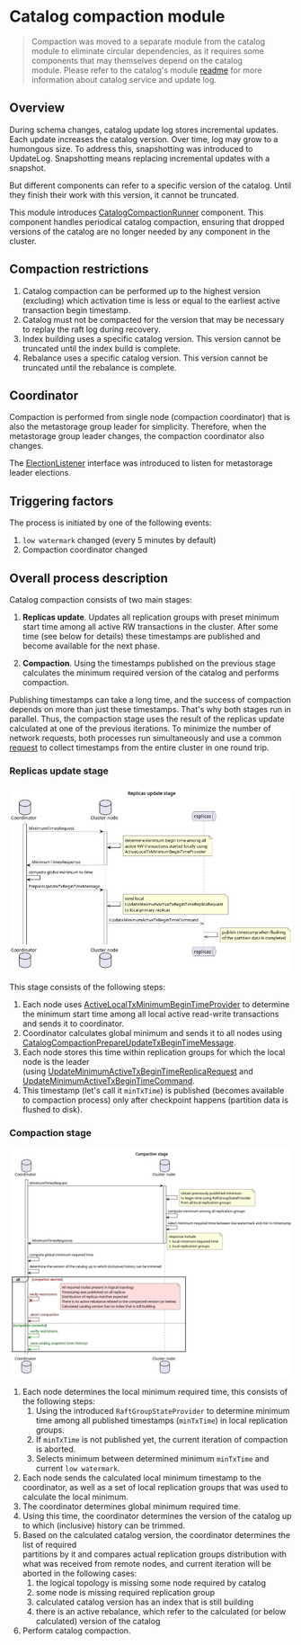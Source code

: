 # Catalog compaction module

> Compaction was moved to a separate module from the catalog module to eliminate circular
dependencies, as it requires some components that may themselves depend on the catalog  
module. Please refer to the catalog's module [readme](../catalog/README.md) for more
information about catalog service and update log.

## Overview

During schema changes, catalog update log stores incremental updates. Each update
increases the catalog version. Over time, log may grow to a humongous  size. To 
address this, snapshotting was introduced to UpdateLog. Snapshotting means replacing 
incremental updates with a snapshot.

But different components can refer to a specific version of the catalog. Until they 
finish their work with this version, it cannot be truncated.

This module introduces [CatalogCompactionRunner](src/main/java/org/apache/ignite/internal/catalog/compaction/CatalogCompactionRunner.java)
component. This component handles periodical catalog compaction, ensuring that dropped  versions
of the catalog are no longer needed by any component in the cluster.

## Compaction restrictions

1. Catalog compaction can be performed up to the highest version (excluding) which activation time is less 
   or equal to the earliest active transaction begin timestamp.
2. Catalog must not be compacted for the version that may be necessary to replay the raft log during recovery.
3. Index building uses a specific catalog version. This version cannot be truncated until
   the index build is complete.
4. Rebalance uses a specific catalog version. This version cannot be truncated until the rebalance
   is complete.

## Coordinator

Compaction is performed from single node (compaction coordinator) that is also the
metastorage group leader for simplicity. Therefore, when the metastorage group leader
changes, the compaction coordinator also changes.

The [ElectionListener](../metastorage/src/main/java/org/apache/ignite/internal/metastorage/impl/ElectionListener.java)
interface was introduced to listen for metastorage leader elections.

## Triggering factors

The process is initiated by one of the following events:

1. `low watermark` changed (every 5 minutes by default)
2. Compaction coordinator changed

## Overall process description

Catalog compaction consists of two main stages:

1. **Replicas update**. Updates all replication groups with preset minimum start
   time among all active RW transactions in the cluster. After some time (see below for details)
   these timestamps are published and become available for the next phase.

2. **Compaction**. Using the timestamps published on the previous stage calculates
   the minimum required version of the catalog and performs compaction.

Publishing timestamps can take a long time, and the success of compaction depends on more
than just these timestamps. That's why both stages run in parallel. Thus, the compaction
stage uses the result of the replicas update calculated at one of the previous iterations.
To minimize the number of network requests, both processes run simultaneously and use a common
[request](src/main/java/org/apache/ignite/internal/catalog/compaction/message/CatalogCompactionMinimumTimesRequest.java)
to collect timestamps from the entire cluster in one round trip.

### Replicas update stage

![Replicas update](tech-notes/replicas-update.png)

This stage consists of the following steps:

1. Each node uses [ActiveLocalTxMinimumBeginTimeProvider](../transactions/src/main/java/org/apache/ignite/internal/tx/ActiveLocalTxMinimumBeginTimeProvider.java)
   to determine the minimum start time among all local active read-write transactions and sends it to coordinator.
2. Coordinator calculates global minimum and sends it to all nodes using [CatalogCompactionPrepareUpdateTxBeginTimeMessage](src/main/java/org/apache/ignite/internal/catalog/compaction/message/CatalogCompactionPrepareUpdateTxBeginTimeMessage.java).
3. Each node stores this time within replication groups for which the local node is the leader  
   (using [UpdateMinimumActiveTxBeginTimeReplicaRequest](../partition-replicator/src/main/java/org/apache/ignite/internal/partition/replicator/network/replication/UpdateMinimumActiveTxBeginTimeReplicaRequest.java)
   and [UpdateMinimumActiveTxBeginTimeCommand](../partition-replicator/src/main/java/org/apache/ignite/internal/partition/replicator/network/command/UpdateMinimumActiveTxBeginTimeCommand.java). 
4. This timestamp (let's call it `minTxTime`) is published (becomes available to compaction process) only
   after checkpoint happens (partition data is flushed to disk).

### Compaction stage

![Replicas update](tech-notes/compaction.png)

1. Each node determines the local minimum required time, this consists of the following steps:
   1. Using the introduced `RaftGroupStateProvider` to determine minimum time among all published
      timestamps (`minTxTime`) in local replication groups.
   2. If `minTxTime` is not published yet, the current iteration of compaction is aborted.
   3. Selects minimum between determined minimum `minTxTime` and current `low watermark`.
2. Each node sends the calculated local minimum timestamp to the coordinator,
   as well as a set of local replication groups that was used to calculate the local minimum.
3. The coordinator determines global minimum required time.
4. Using this time, the coordinator determines the version of the catalog up to which (inclusive)
   history can be trimmed.
5. Based on the calculated catalog version, the coordinator determines the list of required  
   partitions by it and compares actual replication groups distribution with what was received
   from remote nodes, and current iteration will be aborted in the following cases:
   1. the logical topology is missing some node required by catalog
   2. some node is missing required replication group
   3. calculated catalog version has an index that is still building
   4. there is an active rebalance, which refer to the calculated (or below calculated) version of the catalog
6. Perform catalog compaction.
